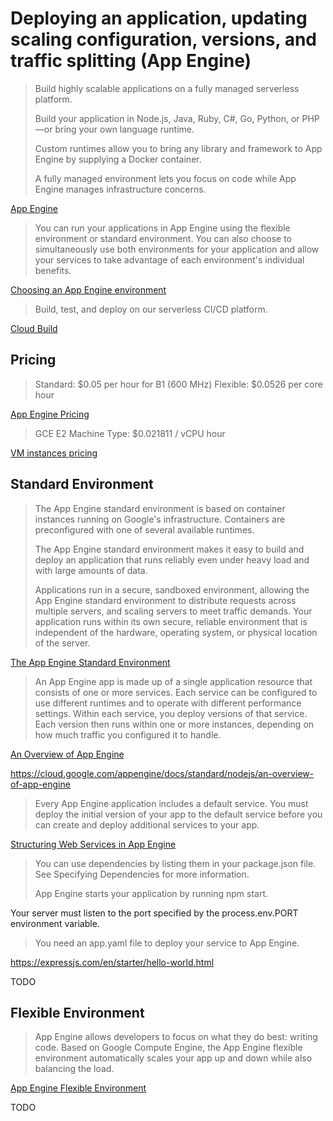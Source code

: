 # Deploying an application, updating scaling configuration, versions, and traffic splitting (App Engine)

> Build highly scalable applications on a fully managed serverless platform.
>
> Build your application in Node.js, Java, Ruby, C#, Go, Python, or PHP—or bring your own language runtime.
>
> Custom runtimes allow you to bring any library and framework to App Engine by supplying a Docker container.
>
> A fully managed environment lets you focus on code while App Engine manages infrastructure concerns.

[App Engine](https://cloud.google.com/appengine)

> You can run your applications in App Engine using the flexible environment or standard environment. You can also choose to simultaneously use both environments for your application and allow your services to take advantage of each environment's individual benefits.

[Choosing an App Engine environment](https://cloud.google.com/appengine/docs/the-appengine-environments)

> Build, test, and deploy on our serverless CI/CD platform.

[Cloud Build](https://cloud.google.com/build)

## Pricing

> Standard: $0.05 per hour for B1 (600 MHz)
> Flexible: $0.0526 per core hour

[App Engine Pricing](https://cloud.google.com/appengine/pricing)

> GCE E2 Machine Type: $0.021811 / vCPU hour

[VM instances pricing](https://cloud.google.com/compute/vm-instance-pricing)

## Standard Environment

> The App Engine standard environment is based on container instances running on Google's infrastructure. Containers are preconfigured with one of several available runtimes.
>
> The App Engine standard environment makes it easy to build and deploy an application that runs reliably even under heavy load and with large amounts of data.
>
> Applications run in a secure, sandboxed environment, allowing the App Engine standard environment to distribute requests across multiple servers, and scaling servers to meet traffic demands. Your application runs within its own secure, reliable environment that is independent of the hardware, operating system, or physical location of the server.

[The App Engine Standard Environment](https://cloud.google.com/appengine/docs/standard)

> An App Engine app is made up of a single application resource that consists of one or more services. Each service can be configured to use different runtimes and to operate with different performance settings. Within each service, you deploy versions of that service. Each version then runs within one or more instances, depending on how much traffic you configured it to handle.

[An Overview of App Engine](https://cloud.google.com/appengine/docs/standard/nodejs/an-overview-of-app-engine)

https://cloud.google.com/appengine/docs/standard/nodejs/an-overview-of-app-engine


> Every App Engine application includes a default service. You must deploy the initial version of your app to the default service before you can create and deploy additional services to your app.

[Structuring Web Services in App Engine](https://cloud.google.com/appengine/docs/standard/nodejs/configuration-files)

> You can use dependencies by listing them in your package.json file. See Specifying Dependencies for more information.
>
> App Engine starts your application by running npm start.
>
Your server must listen to the port specified by the process.env.PORT environment variable.
>
> You need an app.yaml file to deploy your service to App Engine.

https://expressjs.com/en/starter/hello-world.html

TODO

## Flexible Environment

> App Engine allows developers to focus on what they do best: writing code. Based on Google Compute Engine, the App Engine flexible environment automatically scales your app up and down while also balancing the load.

[App Engine Flexible Environment](https://cloud.google.com/appengine/docs/flexible)

TODO
